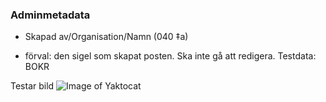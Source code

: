 
### Adminmetadata
* Skapad av/Organisation/Namn (040 ‡a)
- förval: den sigel som skapat posten. Ska inte gå att redigera.
Testdata: BOKR

Testar bild
![Image of Yaktocat](https://octodex.github.com/images/yaktocat.png)
